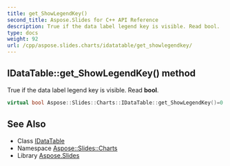 ```yaml
---
title: get_ShowLegendKey()
second_title: Aspose.Slides for C++ API Reference
description: True if the data label legend key is visible. Read bool.
type: docs
weight: 92
url: /cpp/aspose.slides.charts/idatatable/get_showlegendkey/
---
```

## IDataTable::get_ShowLegendKey() method


True if the data label legend key is visible. Read **bool**.

```cpp
virtual bool Aspose::Slides::Charts::IDataTable::get_ShowLegendKey()=0
```

## See Also

* Class [IDataTable](./)
* Namespace [Aspose::Slides::Charts](../)
* Library [Aspose.Slides](../../)